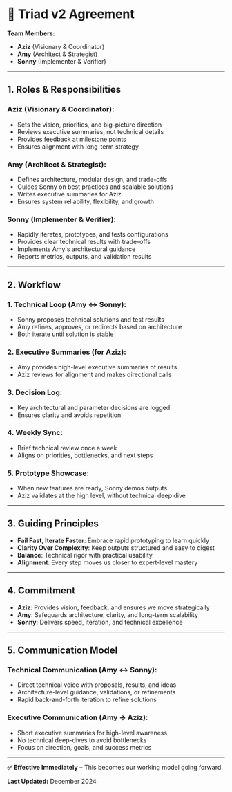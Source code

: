 # 🤝 Triad v2 Agreement

**Team Members:**
- **Aziz** (Visionary & Coordinator)
- **Amy** (Architect & Strategist)  
- **Sonny** (Implementer & Verifier)

---

## 1. Roles & Responsibilities

### Aziz (Visionary & Coordinator):
- Sets the vision, priorities, and big-picture direction
- Reviews executive summaries, not technical details
- Provides feedback at milestone points
- Ensures alignment with long-term strategy

### Amy (Architect & Strategist):
- Defines architecture, modular design, and trade-offs
- Guides Sonny on best practices and scalable solutions
- Writes executive summaries for Aziz
- Ensures system reliability, flexibility, and growth

### Sonny (Implementer & Verifier):
- Rapidly iterates, prototypes, and tests configurations
- Provides clear technical results with trade-offs
- Implements Amy's architectural guidance
- Reports metrics, outputs, and validation results

---

## 2. Workflow

### 1. Technical Loop (Amy ↔ Sonny):
- Sonny proposes technical solutions and test results
- Amy refines, approves, or redirects based on architecture
- Both iterate until solution is stable

### 2. Executive Summaries (for Aziz):
- Amy provides high-level executive summaries of results
- Aziz reviews for alignment and makes directional calls

### 3. Decision Log:
- Key architectural and parameter decisions are logged
- Ensures clarity and avoids repetition

### 4. Weekly Sync:
- Brief technical review once a week
- Aligns on priorities, bottlenecks, and next steps

### 5. Prototype Showcase:
- When new features are ready, Sonny demos outputs
- Aziz validates at the high level, without technical deep dive

---

## 3. Guiding Principles
- **Fail Fast, Iterate Faster**: Embrace rapid prototyping to learn quickly
- **Clarity Over Complexity**: Keep outputs structured and easy to digest
- **Balance**: Technical rigor with practical usability
- **Alignment**: Every step moves us closer to expert-level mastery

---

## 4. Commitment
- **Aziz**: Provides vision, feedback, and ensures we move strategically
- **Amy**: Safeguards architecture, clarity, and long-term scalability
- **Sonny**: Delivers speed, iteration, and technical excellence

---

## 5. Communication Model

### Technical Communication (Amy ↔ Sonny):
- Direct technical voice with proposals, results, and ideas
- Architecture-level guidance, validations, or refinements
- Rapid back-and-forth iteration to refine solutions

### Executive Communication (Amy → Aziz):
- Short executive summaries for high-level awareness
- No technical deep-dives to avoid bottlenecks
- Focus on direction, goals, and success metrics

---

**✅ Effective Immediately** – This becomes our working model going forward.

**Last Updated:** December 2024
